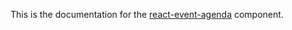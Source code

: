 This is the documentation for the [react-event-agenda](https://github.com/schachdavid/react-event-agenda) component.

